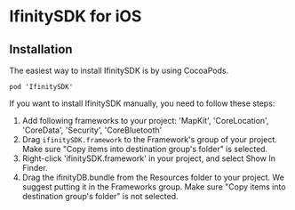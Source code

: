 IfinitySDK for iOS
=======


Installation
-------------------

The easiest way to install IfinitySDK is by using CocoaPods.

```
pod 'IfinitySDK'
```

If you want to install IfinitySDK manually, you need to follow these steps:

1. Add following frameworks to your project: 'MapKit', 'CoreLocation', 'CoreData', 'Security', 'CoreBluetooth'
2. Drag `ifinitySDK.framework` to the Framework's group of your project. Make sure "Copy items into destination group's folder" is selected. 
3. Right-click 'ifinitySDK.framework' in your project, and select Show In Finder.
4. Drag the ifinityDB.bundle from the Resources folder to your project. We suggest putting it in the Frameworks group. Make sure "Copy items into destination group's folder" is not selected.
